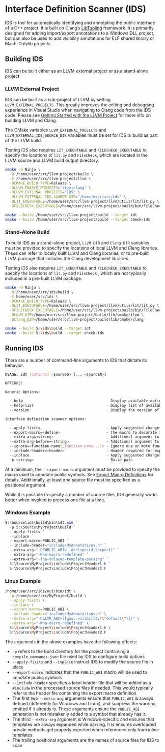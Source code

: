 # Interface Definition Scanner (IDS)

IDS is tool for automatically identifying and annotating the public interface of
a C++ project. It is built on Clang’s
[LibTooling](https://clang.llvm.org/docs/LibTooling.html) framework. It is
primarily designed for adding import/export annotations to a Windows DLL
project, but can also be used to add visibility annotations for ELF shared
library or Mach-O dylib projects.

## Building IDS

IDS can be built either as an LLVM external project or as a stand-alone project.

### LLVM External Project

IDS can be built as a sub-project of LLVM by setting `LLVM_EXTERNAL_PROJECTS`.
This greatly improves the editing and debugging experience in Visual Studio when
navigating to Clang code from the IDS code. Please see [Getting Started with the
LLVM
Project](https://llvm.org/docs/GettingStarted.html#getting-the-source-code-and-building-llvm)
for more info on building LLVM and Clang.

The CMake variables `LLVM_EXTERNAL_PROJECTS` and `LLVM_EXTERNAL_IDS_SOURCE_DIR`
variables must be set for IDS to build as part of the LLVM build.

Testing IDS also requires `LIT_EXECUTABLE` and `FILECHECK_EXECUTABLE` to specify
the locations of `lit.py` and `FileCheck`, which are located in the LLVM source
and LLVM build output directory.

```bash
cmake -G Ninja \
  -B /home/user/src/llvm-project/build \
  -S /home/user/src/llvm-project/llvm \
  -DCMAKE_BUILD_TYPE=Release \
  -DLLVM_ENABLE_PROJECTS="llvm;clang" \
  -DLLVM_EXTERNAL_PROJECTS="IDS" \
  -DLLVM_EXTERNAL_IDS_SOURCE_DIR="/home/user/src/ids" \
  -DLIT_EXECUTABLE=/home/user/src/llvm-project/llvm/utils/lit/lit.py \
  -DFILECHECK_EXECUTABLE=/home/user/src/llvm-project/build/bin/FileCheck

cmake --build /home/user/src/llvm-project/build --target idt
cmake --build /home/user/src/llvm-project/build --target check-ids
```

### Stand-Alone Build

To build IDS as a stand-alone project, `LLVM_DIR` and `Clang_DIR` variables must
be provided to specify the locations of local LLVM and Clang libraries. These
can refer to locally built LLVM and Clang libraries, or to pre-built LLVM
package that includes the Clang development libraries.

Testing IDS also requires `LIT_EXECUTABLE` and `FILECHECK_EXECUTABLE` to specify
the locations of `lit.py` and `FileCheck` , which are not typically included in
a pre-built LLVM package.

```bash
cmake -G Ninja \
  -B /home/user/src/ids/build \
  -S home/user/src/ids \
  -DCMAKE_BUILD_TYPE=Release \
  -DLIT_EXECUTABLE=/home/user/src/llvm-project/llvm/utils/lit/lit.py \
  -DFILECHECK_EXECUTABLE=/home/user/src/llvm-project/build/bin/FileCheck \
  -DLLVM_DIR=/home/user/src/llvm-project/build/lib/cmake/llvm \
  -DClang_DIR=/home/user/src/llvm-project/build/lib/cmake/clang

cmake --build S:\ids\build --target idt
cmake --build S:\ids\build --target check-ids
```

## Running IDS

There are a number of command-line arguments to IDS that dictate its behavior.

```bash
USAGE: idt [options] <source0> [... <sourceN>]

OPTIONS:

Generic Options:

  --help                                      - Display available options (--help-hidden for more)
  --help-list                                 - Display list of available options (--help-list-hidden for more)
  --version                                   - Display the version of this program

interface definition scanner options:

  --apply-fixits                              - Apply suggested changes to decorate interfaces
  --export-macro=<define>                     - The macro to decorate interfaces with
  --extra-arg=<string>                        - Additional argument to append to the compiler command line
  --extra-arg-before=<string>                 - Additional argument to prepend to the compiler command line
  --ignore=<function-name[,function-name...]> - Ignore one or more functions
  --include-header=<header>                   - Header required for export macro
  --inplace                                   - Apply suggested changes in-place
  -p <string>                                 - Build path
```

At a minimum, the `--export-macro` argument must be provided to specify the
macro used to annotate public symbols. See [Export Macro
Definitions](Docs/ExportMacroDefinitions.md) for details. Additionally, at
least one source file must be specified as a positional argument.

While it is possible to specify a number of source files, IDS generally works
better when invoked to process one file at a time.

### Windows Example

```powershell
S:\Source\ids\build\bin\idt.exe `
  -p S:\Source\MyProject\build `
  --apply-fixits `
  --inplace `
  --export-macro=PUBLIC_ABI `
  --include-header="include/MyAnnotations.h" `
  --extra-arg="-DPUBLIC_ABI=__declspec(dllexport)" `
  --extra-arg="-Wno-macro-redefined" `
  --extra-arg="-fno-delayed-template-parsing" `
  S:\Source\MyProject\include\ProjectHeader1.h `
  S:\Source\MyProject\include\ProjectHeader2.h
```

### Linux Example

```bash
/home/user/src/ids/out/bin/idt \
  -p /home/user/src/MyProject/build \
  --apply-fixits \
  --inplace \
  --export-macro=PUBLIC_ABI \
  --include-header="include/MyAnnotations.h" \
  --extra-arg="-DLLVM_ABI=[[gnu::visibility(\"default\")]]" \
  --extra-arg="-Wno-macro-redefined" \
  S:\Source\MyProject\include\ProjectHeader1.h \
  S:\Source\MyProject\include\ProjectHeader2.h
```

The arguments in the above examples have the following effects:
- `-p` refers to the build directory for the project containing a
  `compile_commands.json` file used by IDS to configure build options
- `--apply-fixits` and `--inplace` instruct IDS to modify the source file in
  place
- `--export-macro` indicates that the `PUBLIC_ABI` macro will be used to
  annotate public symbols
- `--include-header` specifies a local header file that will be added as a
  `#include` in the processed source files if needed. This would typically
  refer to the header file containing the export macro definition.
- The first two `--extra-arg` arguments ensure that `PUBLIC_ABI` is always
  defined (differently for Windows and Linux), and suppress the warning emitted
  if it already is. These arguments ensure the `PUBLIC_ABI` annotation is not
  mistakenly added to a symbol that already has it.
- The third `--extra-arg` argument is Windows-specific and ensures that
  templates are always expanded while parsing. It is ensures overloaded private
  methods get properly exported when referenced only from inline templates.
- The trailing positional arguments are the names of source files for IDS to
  scan.
